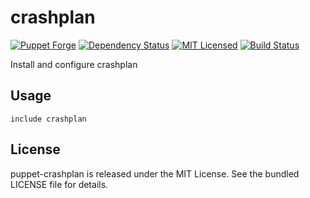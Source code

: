crashplan
==============

[![Puppet Forge](https://img.shields.io/puppetforge/v/halyard/crashplan.svg)](https://forge.puppetlabs.com/halyard/crashplan)
[![Dependency Status](https://img.shields.io/gemnasium/halyard/puppet-crashplan.svg)](https://gemnasium.com/halyard/puppet-crashplan)
[![MIT Licensed](https://img.shields.io/badge/license-MIT-green.svg)](https://tldrlegal.com/license/mit-license)
[![Build Status](https://img.shields.io/circleci/project/halyard/puppet-crashplan.svg)](https://circleci.com/gh/halyard/puppet-crashplan)

Install and configure crashplan

## Usage

```puppet
include crashplan
```

## License

puppet-crashplan is released under the MIT License. See the bundled LICENSE file for details.

